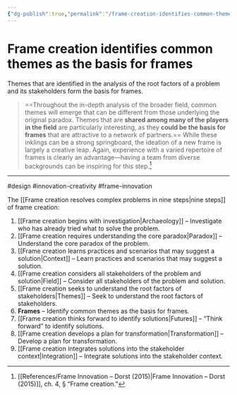 ```yaml
---
{"dg-publish":true,"permalink":"/frame-creation-identifies-common-themes-as-the-basis-for-frames/"}
---
```



# Frame creation identifies common themes as the basis for frames

Themes that are identified in the analysis of the root factors of a problem and its stakeholders form the basis for frames.

> ==Throughout the in-depth analysis of the broader field, common themes will emerge that can be different from those underlying the original paradox. Themes that are **shared among many of the players in the field** are particularly interesting, as they **could be the basis for frames** that are attractive to a network of partners.== While these inklings can be a strong springboard, the ideation of a new frame is largely a creative leap. Again, experience with a varied repertoire of frames is clearly an advantage—having a team from diverse backgrounds can be inspiring for this step.[^1]


---
#design #innovation-creativity #frame-innovation 

The [[Frame creation resolves complex problems in nine steps\|nine steps]] of frame creation:
1. [[Frame creation begins with investigation\|Archaeology]] – Investigate who has already tried what to solve the problem.
2. [[Frame creation requires understanding the core paradox\|Paradox]] – Understand the core paradox of the problem.
3. [[Frame creation learns practices and scenarios that may suggest a solution\|Context]] – Learn practices and scenarios that may suggest a solution.
4. [[Frame creation considers all stakeholders of the problem and solution\|Field]] – Consider all stakeholders of the problem and solution.
5. [[Frame creation seeks to understand the root factors of stakeholders\|Themes]] – Seek to understand the root factors of stakeholders.
6. **Frames** – Identify common themes as the basis for frames.
7. [[Frame creation thinks forward to identify solutions\|Futures]] – “Think forward” to identify solutions.
8. [[Frame creation develops a plan for transformation\|Transformation]] – Develop a plan for transformation.
9. [[Frame creation integrates solutions into the stakeholder context\|Integration]] – Integrate solutions into the stakeholder context.

[^1]: [[References/Frame Innovation – Dorst (2015)\|Frame Innovation – Dorst (2015)]], ch. 4, § “Frame creation.”